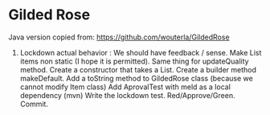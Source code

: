 Gilded Rose
===========
Java version copied from: https://github.com/wouterla/GildedRose

1. Lockdown actual behavior : 
We should have feedback / sense. Make List items non static (I hope it is permitted). Same thing for updateQuality method. Create a constructor that takes a List. Create a builder method makeDefault.
Add a toString method to GildedRose class (because we cannot modify Item class)
Add AprovalTest with meld as a local dependency (mvn)
Write the lockdown test. Red/Approve/Green. Commit.

